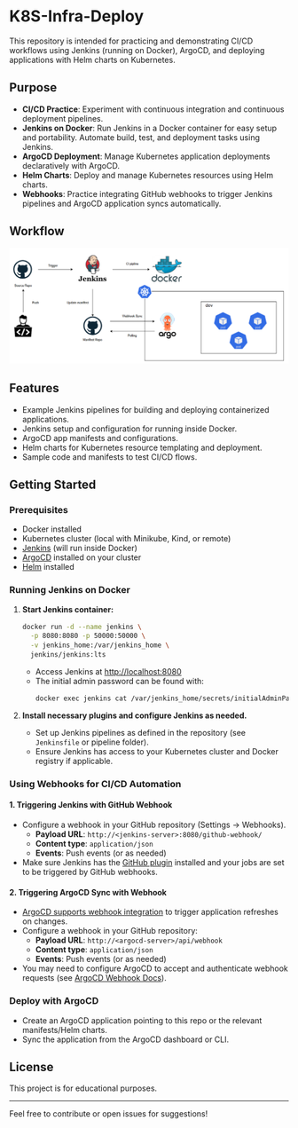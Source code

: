 # K8S-Infra-Deploy

This repository is intended for practicing and demonstrating CI/CD workflows using Jenkins (running on Docker), ArgoCD, and deploying applications with Helm charts on Kubernetes.

## Purpose

- **CI/CD Practice**: Experiment with continuous integration and continuous deployment pipelines.
- **Jenkins on Docker**: Run Jenkins in a Docker container for easy setup and portability. Automate build, test, and deployment tasks using Jenkins.
- **ArgoCD Deployment**: Manage Kubernetes application deployments declaratively with ArgoCD.
- **Helm Charts**: Deploy and manage Kubernetes resources using Helm charts.
- **Webhooks**: Practice integrating GitHub webhooks to trigger Jenkins pipelines and ArgoCD application syncs automatically.

## Workflow

![Workflow](Workflow.png)
## Features

- Example Jenkins pipelines for building and deploying containerized applications.
- Jenkins setup and configuration for running inside Docker.
- ArgoCD app manifests and configurations.
- Helm charts for Kubernetes resource templating and deployment.
- Sample code and manifests to test CI/CD flows.

## Getting Started

### Prerequisites

- Docker installed
- Kubernetes cluster (local with Minikube, Kind, or remote)
- [Jenkins](https://www.jenkins.io/) (will run inside Docker)
- [ArgoCD](https://argo-cd.readthedocs.io/en/stable/) installed on your cluster
- [Helm](https://helm.sh/) installed

### Running Jenkins on Docker

1. **Start Jenkins container:**
    ```bash
    docker run -d --name jenkins \
      -p 8080:8080 -p 50000:50000 \
      -v jenkins_home:/var/jenkins_home \
      jenkins/jenkins:lts
    ```
    - Access Jenkins at [http://localhost:8080](http://localhost:8080)
    - The initial admin password can be found with:
      ```bash
      docker exec jenkins cat /var/jenkins_home/secrets/initialAdminPassword
      ```

2. **Install necessary plugins and configure Jenkins as needed.**
    - Set up Jenkins pipelines as defined in the repository (see `Jenkinsfile` or pipeline folder).
    - Ensure Jenkins has access to your Kubernetes cluster and Docker registry if applicable.

### Using Webhooks for CI/CD Automation

#### 1. Triggering Jenkins with GitHub Webhook

- Configure a webhook in your GitHub repository (Settings → Webhooks).
    - **Payload URL**: `http://<jenkins-server>:8080/github-webhook/`
    - **Content type**: `application/json`
    - **Events**: Push events (or as needed)
- Make sure Jenkins has the [GitHub plugin](https://plugins.jenkins.io/github/) installed and your jobs are set to be triggered by GitHub webhooks.

#### 2. Triggering ArgoCD Sync with Webhook

- [ArgoCD supports webhook integration](https://argo-cd.readthedocs.io/en/stable/user-guide/webhook/) to trigger application refreshes on changes.
- Configure a webhook in your GitHub repository:
    - **Payload URL**: `http://<argocd-server>/api/webhook`
    - **Content type**: `application/json`
    - **Events**: Push events (or as needed)
- You may need to configure ArgoCD to accept and authenticate webhook requests (see [ArgoCD Webhook Docs](https://argo-cd.readthedocs.io/en/stable/user-guide/webhook/)).


### Deploy with ArgoCD

- Create an ArgoCD application pointing to this repo or the relevant manifests/Helm charts.
- Sync the application from the ArgoCD dashboard or CLI.

## License

This project is for educational purposes.

---

Feel free to contribute or open issues for suggestions!
